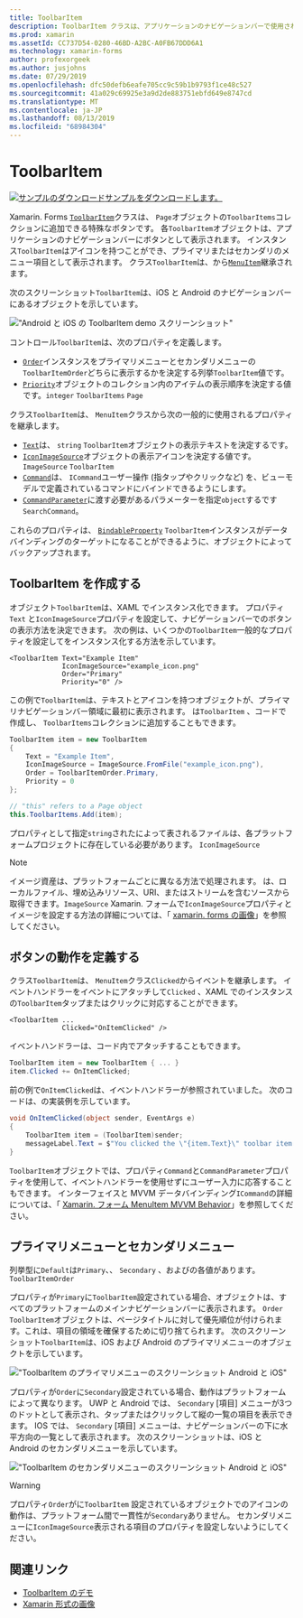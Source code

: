 ```yaml
---
title: ToolbarItem
description: ToolbarItem クラスは、アプリケーションのナビゲーションバーで使用される特殊なボタンです。
ms.prod: xamarin
ms.assetId: CC737D54-0280-46BD-A2BC-A0FB67DDD6A1
ms.technology: xamarin-forms
author: profexorgeek
ms.author: jusjohns
ms.date: 07/29/2019
ms.openlocfilehash: dfc50defb6eafe705cc9c59b1b9793f1ce48c527
ms.sourcegitcommit: 41a029c69925e3a9d2de883751ebfd649e8747cd
ms.translationtype: MT
ms.contentlocale: ja-JP
ms.lasthandoff: 08/13/2019
ms.locfileid: "68984304"
---
```

# <a name="xamarinforms-toolbaritem"></a>ToolbarItem

[![サンプルのダウンロード](~/media/shared/download.png)サンプルをダウンロードします。](https://docs.microsoft.com/en-us/samples/xamarin/xamarin-forms-samples/userinterface-toolbaritem/)

Xamarin. Forms [`ToolbarItem`](xref:Xamarin.Forms.ToolbarItem)クラスは、 `Page`オブジェクトの`ToolbarItems`コレクションに追加できる特殊なボタンです。 各`ToolbarItem`オブジェクトは、アプリケーションのナビゲーションバーにボタンとして表示されます。 インスタンス`ToolbarItem`はアイコンを持つことができ、プライマリまたはセカンダリのメニュー項目として表示されます。 クラス`ToolbarItem`は、から[`MenuItem`](xref:Xamarin.Forms.MenuItem)継承されます。

次のスクリーンショット`ToolbarItem`は、iOS と Android のナビゲーションバーにあるオブジェクトを示しています。

!["Android と iOS の ToolbarItem demo スクリーンショット"](toolbaritem-images/toolbaritem-device-screenshot.png "Android と iOS の ToolbarItem demo スクリーンショット")

コントロール`ToolbarItem`は、次のプロパティを定義します。

* [`Order`](xref:Xamarin.Forms.ToolbarItem.Order)インスタンスをプライマリメニューとセカンダリメニューの`ToolbarItemOrder`どちらに表示するかを決定する列挙`ToolbarItem`値です。
* [`Priority`](xref:Xamarin.Forms.ToolbarItem.Priority)オブジェクトのコレクション内のアイテムの表示順序を決定する値です。`integer` `ToolbarItems` `Page`

クラス`ToolbarItem`は、 `MenuItem`クラスから次の一般的に使用されるプロパティを継承します。

* [`Text`](xref:Xamarin.Forms.MenuItem.Text)は、 `string` `ToolbarItem`オブジェクトの表示テキストを決定するです。
* [`IconImageSource`](xref:Xamarin.Forms.MenuItem.IconImageSource)オブジェクトの表示アイコンを決定する値です。`ImageSource` `ToolbarItem`
* [`Command`](xref:Xamarin.Forms.MenuItem.Command)は、 `ICommand`ユーザー操作 (指タップやクリックなど) を、ビューモデルで定義されているコマンドにバインドできるようにします。
* [`CommandParameter`](xref:Xamarin.Forms.MenuItem.CommandParameter)に渡す必要があるパラメーターを指定`object`するです`SearchCommand`。

これらのプロパティは、 [`BindableProperty`](xref:Xamarin.Forms.BindableProperty) `ToolbarItem`インスタンスがデータバインディングのターゲットになることができるように、オブジェクトによってバックアップされます。

## <a name="create-a-toolbaritem"></a>ToolbarItem を作成する

オブジェクト`ToolbarItem`は、XAML でインスタンス化できます。 プロパティ`Text` と`IconImageSource`プロパティを設定して、ナビゲーションバーでのボタンの表示方法を決定できます。 次の例は、いくつかの`ToolbarItem`一般的なプロパティを設定してをインスタンス化する方法を示しています。

```xaml
<ToolbarItem Text="Example Item"
             IconImageSource="example_icon.png"
             Order="Primary"
             Priority="0" />
```

この例で`ToolbarItem`は、テキストとアイコンを持つオブジェクトが、プライマリナビゲーションバー領域に最初に表示されます。 は`ToolbarItem` 、コードで作成し、 `ToolbarItems`コレクションに追加することもできます。

```csharp
ToolbarItem item = new ToolbarItem
{
    Text = "Example Item",
    IconImageSource = ImageSource.FromFile("example_icon.png"),
    Order = ToolbarItemOrder.Primary,
    Priority = 0
};

// "this" refers to a Page object
this.ToolbarItems.Add(item);
```

プロパティとして指定`string`されたによって表されるファイルは、各プラットフォームプロジェクトに存在している必要があります。 `IconImageSource`

> [!NOTE]
> イメージ資産は、プラットフォームごとに異なる方法で処理されます。 は、ローカルファイル、埋め込みリソース、URI、またはストリームを含むソースから取得できます。`ImageSource` Xamarin. フォームで`IconImageSource`プロパティとイメージを設定する方法の詳細については、「 [xamarin. forms の画像](~/xamarin-forms/user-interface/images.md)」を参照してください。

## <a name="define-button-behavior"></a>ボタンの動作を定義する

クラス`ToolbarItem`は、 `MenuItem`クラス`Clicked`からイベントを継承します。 イベントハンドラーをイベントにアタッチして`Clicked` 、XAML でのインスタンスの`ToolbarItem`タップまたはクリックに対応することができます。

```xaml
<ToolbarItem ...
             Clicked="OnItemClicked" />
```

イベントハンドラーは、コード内でアタッチすることもできます。

```csharp
ToolbarItem item = new ToolbarItem { ... }
item.Clicked += OnItemClicked;
```

前の例で`OnItemClicked`は、イベントハンドラーが参照されていました。 次のコードは、の実装例を示しています。

```csharp
void OnItemClicked(object sender, EventArgs e)
{
    ToolbarItem item = (ToolbarItem)sender;
    messageLabel.Text = $"You clicked the \"{item.Text}\" toolbar item.";
}
```

`ToolbarItem`オブジェクトでは、プロパティ`Command`と`CommandParameter`プロパティを使用して、イベントハンドラーを使用せずにユーザー入力に応答することもできます。 インターフェイスと MVVM データバインディング`ICommand`の詳細については、「 [Xamarin. フォーム MenuItem MVVM Behavior](~/xamarin-forms/user-interface/menuitem.md#define-menuitem-behavior-with-mvvm)」を参照してください。

## <a name="primary-and-secondary-menus"></a>プライマリメニューとセカンダリメニュー

列挙型に`Default`は`Primary`、、 `Secondary` 、およびの各値があります。 `ToolbarItemOrder`

プロパティが`Primary`に`ToolbarItem`設定されている場合、オブジェクトは、すべてのプラットフォームのメインナビゲーションバーに表示されます。 `Order` `ToolbarItem`オブジェクトは、ページタイトルに対して優先順位が付けられます。これは、項目の領域を確保するために切り捨てられます。 次のスクリーンショット`ToolbarItem`は、iOS および Android のプライマリメニューのオブジェクトを示しています。

!["ToolbarItem のプライマリメニューのスクリーンショット Android と iOS"](toolbaritem-images/toolbaritem-primary-menu.png "ToolbarItem Android と iOS のプライマリメニューのスクリーンショット")

プロパティが`Order`に`Secondary`設定されている場合、動作はプラットフォームによって異なります。 UWP と Android では、 `Secondary` [項目] メニューが3つのドットとして表示され、タップまたはクリックして縦の一覧の項目を表示できます。 IOS では、 `Secondary` [項目] メニューは、ナビゲーションバーの下に水平方向の一覧として表示されます。 次のスクリーンショットは、iOS と Android のセカンダリメニューを示しています。

!["ToolbarItem のセカンダリメニューのスクリーンショット Android と iOS"](toolbaritem-images/toolbaritem-secondary-menu.png "ToolbarItem Android と iOS でのセカンダリメニューのスクリーンショット")

> [!WARNING]
> プロパティ`Order`がに`ToolbarItem` 設定されているオブジェクトでのアイコンの動作は、プラットフォーム間で一貫性が`Secondary`ありません。 セカンダリメニューに`IconImageSource`表示される項目のプロパティを設定しないようにしてください。

## <a name="related-links"></a>関連リンク

* [ToolbarItem のデモ](https://docs.microsoft.com/en-us/samples/xamarin/xamarin-forms-samples/userinterface-toolbaritem/)
* [Xamarin 形式の画像](~/xamarin-forms/user-interface/images.md)
